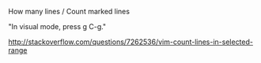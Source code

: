 How many lines / Count marked lines

"In visual mode, press g C-g."

http://stackoverflow.com/questions/7262536/vim-count-lines-in-selected-range

